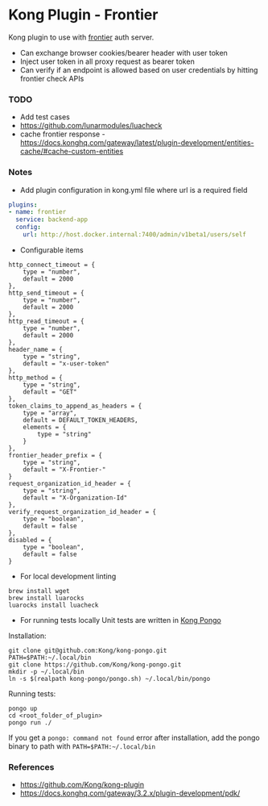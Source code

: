 # Kong Plugin - Frontier

Kong plugin to use with [frontier](https://github.com/raystack/frontier/) auth server.
- Can exchange browser cookies/bearer header with user token
- Inject user token in all proxy request as bearer token
- Can verify if an endpoint is allowed based on user credentials by hitting frontier check APIs

### TODO
- Add test cases
- https://github.com/lunarmodules/luacheck
- cache frontier response - https://docs.konghq.com/gateway/latest/plugin-development/entities-cache/#cache-custom-entities

### Notes
- Add plugin configuration in kong.yml file where url is a required field
```yml
plugins:
- name: frontier
  service: backend-app
  config: 
    url: http://host.docker.internal:7400/admin/v1beta1/users/self
```
- Configurable items
```
http_connect_timeout = {
    type = "number",
    default = 2000
},
http_send_timeout = {
    type = "number",
    default = 2000
},
http_read_timeout = {
    type = "number",
    default = 2000
},
header_name = {
    type = "string",
    default = "x-user-token"
},
http_method = {
    type = "string",
    default = "GET"
},
token_claims_to_append_as_headers = {
    type = "array",
    default = DEFAULT_TOKEN_HEADERS,
    elements = {
        type = "string"
    }
},
frontier_header_prefix = {
    type = "string",
    default = "X-Frontier-"
}
request_organization_id_header = {
    type = "string",
    default = "X-Organization-Id"
},
verify_request_organization_id_header = {
    type = "boolean",
    default = false
},
disabled = {
    type = "boolean",
    default = false
}
```
- For local development linting
```
brew install wget
brew install luarocks
luarocks install luacheck
```

- For running tests locally
Unit tests are written in [Kong Pongo](https://github.com/Kong/kong-pongo)

Installation:
```
git clone git@github.com:Kong/kong-pongo.git
PATH=$PATH:~/.local/bin
git clone https://github.com/Kong/kong-pongo.git
mkdir -p ~/.local/bin
ln -s $(realpath kong-pongo/pongo.sh) ~/.local/bin/pongo
```

Running tests:
```
pongo up
cd <root_folder_of_plugin>
pongo run ./
```

If you get a `pongo: command not found` error after installation, add the pongo binary to path with `PATH=$PATH:~/.local/bin`

### References
- https://github.com/Kong/kong-plugin
- https://docs.konghq.com/gateway/3.2.x/plugin-development/pdk/